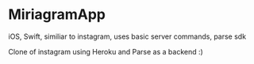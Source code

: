 # MiriagramApp
iOS, Swift, similiar to instagram, uses basic server commands, parse sdk

Clone of instagram using Heroku and Parse as a backend :)
